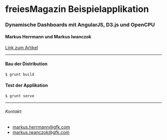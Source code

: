 freiesMagazin Beispielapplikation
============================

### Dynamische Dashboards mit AngularJS, D3.js und OpenCPU
#### Markus Herrmann und Markus Iwanczok
[Link zum Artikel](http://www.freiesmagazin.de/...tba)

----------


#### Bau der Distribution
    $ grunt build

#### Test der Applikation

    $ grunt serve


----------



###### Kontakt:

 - markus.herrmann@gfk.com
 - markus.iwanczok@gfk.com
 



